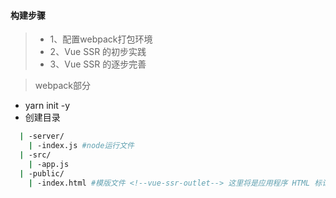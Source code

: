 #### 构建步骤
  > * 1、配置webpack打包环境
  > * 2、Vue SSR 的初步实践
  > * 3、Vue SSR 的逐步完善
  
  > webpack部分
  * yarn init -y
  * 创建目录
  ```bash
    | -server/
      | -index.js #node运行文件
    | -src/
      | -app.js
    | -public/
      | -index.html #模版文件 <!--vue-ssr-outlet--> 这里将是应用程序 HTML 标记注入的地方
  ```
